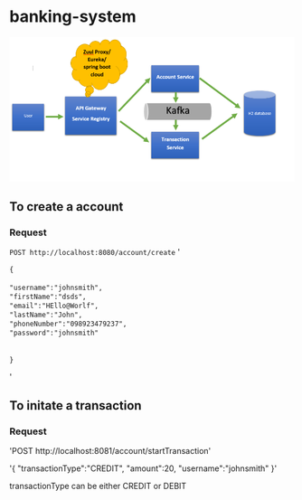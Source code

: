 # banking-system

![alt text](architecture.png "Architecture Diagram")


## To create a account

### Request

`POST http://localhost:8080/account/create`
'

	{
		
	"username":"johnsmith",
	"firstName":"dsds",
	"email":"HEllo@Worlf",
	"lastName":"John",
	"phoneNumber":"098923479237",
	"password":"johnsmith"
	
	
	}
'
## To initate a transaction

### Request

'POST http://localhost:8081/account/startTransaction'


'{
	"transactionType":"CREDIT",
	"amount":20,
	"username":"johnsmith"
}'


transactionType can be either CREDIT or DEBIT
